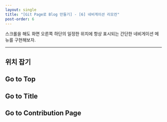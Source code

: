 ```yaml
---
layout: single
title: "[Git Page로 Blog 만들기] - [6] 네비게이션 리모컨"
post-order: 6
---
```


스크롤을 해도 화면 오른쪽 하단의 일정한 위치에 항상 표시되는 간단한 네비게이션 메뉴를 구현해보자.

---

## 위치 잡기

## Go to Top

## Go to Title

## Go to Contribution Page
